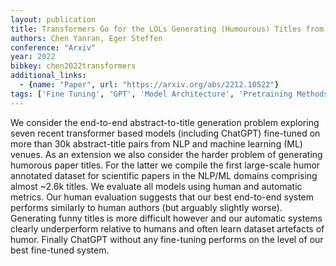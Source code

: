 ```yaml
---
layout: publication
title: Transformers Go for the LOLs Generating (Humourous) Titles from Scientific Abstracts End-to-End
authors: Chen Yanran, Eger Steffen
conference: "Arxiv"
year: 2022
bibkey: chen2022transformers
additional_links:
  - {name: "Paper", url: "https://arxiv.org/abs/2212.10522"}
tags: ['Fine Tuning', 'GPT', 'Model Architecture', 'Pretraining Methods', 'Reinforcement Learning', 'Training Techniques', 'Transformer']
---
```

We consider the end-to-end abstract-to-title generation problem exploring seven recent transformer based models (including ChatGPT) fine-tuned on more than 30k abstract-title pairs from NLP and machine learning (ML) venues. As an extension we also consider the harder problem of generating humorous paper titles. For the latter we compile the first large-scale humor annotated dataset for scientific papers in the NLP/ML domains comprising almost ~2.6k titles. We evaluate all models using human and automatic metrics. Our human evaluation suggests that our best end-to-end system performs similarly to human authors (but arguably slightly worse). Generating funny titles is more difficult however and our automatic systems clearly underperform relative to humans and often learn dataset artefacts of humor. Finally ChatGPT without any fine-tuning performs on the level of our best fine-tuned system.
